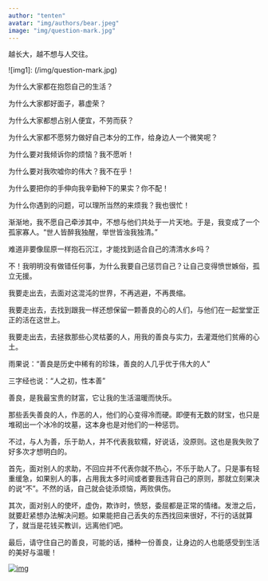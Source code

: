 ```yaml
---
author: "tenten"
avatar: "img/authors/bear.jpeg"
image: "img/question-mark.jpg"
---
```




越长大，越不想与人交往。

![img1]: (/img/question-mark.jpg)



为什么大家都在抱怨自己的生活？

为什么大家都好面子，慕虚荣？

为什么大家都想占别人便宜，不劳而获？

为什么大家都不愿努力做好自己本分的工作，给身边人一个微笑呢？



为什么要对我倾诉你的烦恼？我不愿听！

为什么要对我吹嘘你的伟大？我不在乎！

为什么要把你的手伸向我辛勤种下的果实？你不配！

为什么你遇到的问题，可以理所当然的来烦我？我也很忙！



渐渐地，我不愿自己牵涉其中，不想与他们共处于一片天地。于是，我变成了一个孤家寡人。“世人皆醉我独醒，举世皆浊我独清。”

难道非要像屈原一样抱石沉江，才能找到适合自己的清清水乡吗？



不！我明明没有做错任何事，为什么我要自己惩罚自己？让自己变得愤世嫉俗，孤立无援。



我要走出去，去面对这混沌的世界，不再逃避，不再畏缩。

我要走出去，去找到跟我一样还想保留一颗善良的心的人们，与他们在一起堂堂正正的活在这世上。

我要走出去，去拯救那些心灵枯萎的人，用我的善良与实力，去灌溉他们贫瘠的心土。



雨果说：“善良是历史中稀有的珍珠，善良的人几乎优于伟大的人”

三字经也说：“人之初，性本善”



善良，是我最宝贵的财富，它让我的生活温暖而快乐。

那些丢失善良的人，作恶的人，他们的心变得冷而硬。即便有无数的财宝，也只是堆砌出一个冰冷的坟墓，这本身也是对他们的一种惩罚。



不过，与人为善，乐于助人，并不代表我软糯，好说话，没原则。这也是我失败了好多次才想明白的。



首先，面对别人的求助，不回应并不代表你就不热心，不乐于助人了。只是事有轻重缓急，如果别人的事，占用我太多时间或者要我违背自己的原则，那就立刻果决的说“不”。不然的话，自己就会徒添烦恼，两败俱伤。



其次，面对别人的使坏，虚伪，欺诈时，愤怒，委屈都是正常的情绪。发泄之后，就要赶紧想办法解决问题。如果能把自己丢失的东西找回来很好，不行的话就算了，就当是花钱买教训，远离他们吧。



最后，请守住自己的善良，可能的话，播种一份善良，让身边的人也能感受到生活的美好与温暖！



[![img](https://2.bp.blogspot.com/-hBRxalMyy2o/W-Z33pr58xI/AAAAAAAAAZ8/w2VFxHkefVA7PjIt6-AzSZ3tKKrDL2LsgCLcBGAs/s640/smiley-2979107_1920.jpg)](https://2.bp.blogspot.com/-hBRxalMyy2o/W-Z33pr58xI/AAAAAAAAAZ8/w2VFxHkefVA7PjIt6-AzSZ3tKKrDL2LsgCLcBGAs/s1600/smiley-2979107_1920.jpg)


